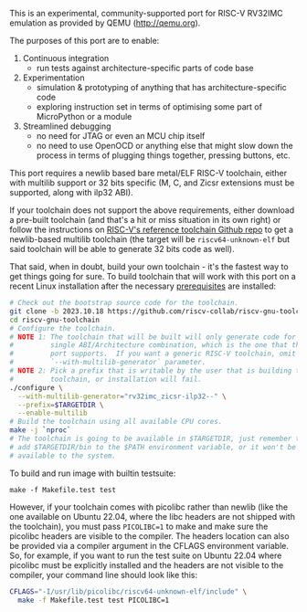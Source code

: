 This is an experimental, community-supported port for RISC-V RV32IMC emulation
as provided by QEMU (http://qemu.org).

The purposes of this port are to enable:

1. Continuous integration
    - run tests against architecture-specific parts of code base
2. Experimentation
    - simulation & prototyping of anything that has architecture-specific
      code
    - exploring instruction set in terms of optimising some part of
      MicroPython or a module
3. Streamlined debugging
    - no need for JTAG or even an MCU chip itself
    - no need to use OpenOCD or anything else that might slow down the
      process in terms of plugging things together, pressing buttons, etc.

This port requires a newlib based bare metal/ELF RISC-V toolchain, either
with multilib support or 32 bits specific (M, C, and Zicsr extensions must
be supported, along with ilp32 ABI).

If your toolchain does not support the above requirements, either download
a pre-built toolchain (and that's a hit or miss situation in its own right)
or follow the instructions on [RISC-V's reference toolchain Github repo](https://github.com/riscv-collab/riscv-gnu-toolchain)
to get a newlib-based multilib toolchain (the target will be
`riscv64-unknown-elf` but said toolchain will be able to generate 32 bits
code as well).

That said, when in doubt, build your own toolchain - it's the fastest way to
get things going for sure.  To build toolchain that will work with this port
on a recent Linux installation after the necessary
[prerequisites](https://github.com/riscv-collab/riscv-gnu-toolchain#prerequisites)
are installed:

```bash
# Check out the bootstrap source code for the toolchain.
git clone -b 2023.10.18 https://github.com/riscv-collab/riscv-gnu-toolchain
cd riscv-gnu-toolchain
# Configure the toolchain.
# NOTE 1: The toolchain that will be built will only generate code for one
#         single ABI/Architecture combination, which is the one that this
#         port supports.  If you want a generic RISC-V toolchain, omit the
#         `--with-multilib-generator` parameter.
# NOTE 2: Pick a prefix that is writable by the user that is building the
#         toolchain, or installation will fail.
./configure \
  --with-multilib-generator="rv32imc_zicsr-ilp32--" \
  --prefix=$TARGETDIR \
  --enable-multilib
# Build the toolchain using all available CPU cores.
make -j `nproc`
# The toolchain is going to be available in $TARGETDIR, just remember to
# add $TARGETDIR/bin to the $PATH environment variable, or it won't be made
# available to the system.
```

To build and run image with builtin testsuite:

    make -f Makefile.test test

However, if your toolchain comes with picolibc rather than newlib (like the
one available on Ubuntu 22.04, where the libc headers are not shipped with
the toolchain), you must pass `PICOLIBC=1` to make and make sure the picolibc
headers are visible to the compiler.  The headers location can also be
provided via a compiler argument in the CFLAGS environment variable.  So, for
example, if you want to run the test suite on Ubuntu 22.04 where picolibc must
be explicitly installed and the headers are not visible to the compiler, your
command line should look like this:

```bash
CFLAGS="-I/usr/lib/picolibc/riscv64-unknown-elf/include" \
  make -f Makefile.test test PICOLIBC=1
```
